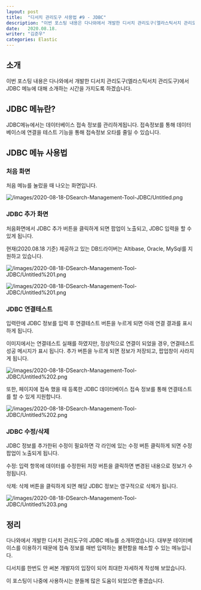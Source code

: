 ```yaml
---
layout: post
title:  "디서치 관리도구 사용법 #9 - JDBC"
description: "이번 포스팅 내용은 다나와에서 개발한 디서치 관리도구(엘라스틱서치 관리도구)에서 JDBC 메뉴에 대해 소개하는 시간을 가지도록 하겠습니다." 
date:   2020.08.18.
writer: "김준우"  
categories: Elastic 
---
```

## 소개

이번 포스팅 내용은 다나와에서 개발한 디서치 관리도구(엘라스틱서치 관리도구)에서 JDBC 메뉴에 대해 소개하는 시간을 가지도록 하겠습니다.

## JDBC 메뉴란?

JDBC메뉴에서는 데이터베이스 접속 정보를 관리하게됩니다.  접속정보를 통해 데이터베이스에 연결을 테스트 기능을 통해 접속정보 오타를 줄일 수 있습니다.

## JDBC 메뉴 사용법

### 처음 화면

처음 메뉴를 눌렀을 때 나오는 화면입니다.

![/images/2020-08-18-DSearch-Management-Tool-JDBC/Untitled.png](/images/2020-08-18-DSearch-Management-Tool-JDBC/Untitled.png)

### JDBC 추가 화면

처음화면에서 JDBC 추가 버튼을 클릭하게 되면 팝업이 노출되고, JDBC 입력을 할 수 있게 됩니다.

현재(2020.08.18 기준) 제공하고 있는 DB드라이버는 Altibase, Oracle, MySql를 지원하고 있습니다. 

![/images/2020-08-18-DSearch-Management-Tool-JDBC/Untitled%201.png](/images/2020-08-18-DSearch-Management-Tool-JDBC/Untitled%201.png)

![/images/2020-08-18-DSearch-Management-Tool-JDBC/Untitled%201.png](/images/2020-08-18-DSearch-Management-Tool-JDBC/Untitled%201-1.png)

### JDBC 연결테스트

입력란에 JDBC 정보를 입력 후 연결테스트 버튼을 누르게 되면 아래 연결 결과를 표시하게 됩니다.  

이미지에서는 연결테스트 실패를 하였지만, 정상적으로 연결이 되었을 경우, 연결테스트 성공 메시지가 표시 됩니다. 추가 버튼을 누르게 되면 정보가 저장되고, 팝업창이 사라지게 됩니다.

![/images/2020-08-18-DSearch-Management-Tool-JDBC/Untitled%202.png](/images/2020-08-18-DSearch-Management-Tool-JDBC/Untitled%202.png)

또한, 페이지에 접속 했을 때 등록한 JDBC 데이터베이스 접속 정보를 통해 연결테스트를 할 수 있게 지원합니다.

![/images/2020-08-18-DSearch-Management-Tool-JDBC/Untitled%202.png](/images/2020-08-18-DSearch-Management-Tool-JDBC/Untitled%202-1.png)

### JDBC 수정/삭제

JDBC 정보를 추가한뒤 수정이 필요하면 각 라인에 있는 수정 버튼 클릭하게 되면 수정 팝업이 노출되게 됩니다. 

수정: 입력 항목에 데이터를 수정한뒤 저장 버튼을 클릭하면 변경된 내용으로 정보가 수정됩니다.

삭제: 삭제 버튼을 클릭하게 되면 해당 JDBC 정보는 영구적으로 삭제가 됩니다.

![/images/2020-08-18-DSearch-Management-Tool-JDBC/Untitled%203.png](/images/2020-08-18-DSearch-Management-Tool-JDBC/Untitled%203.png)

## 정리

다나와에서 개발한 디서치 관리도구의 JDBC 메뉴를 소개하였습니다. 대부분 테이터베이스를 이용하기 때문에 접속 정보를 매번 입력하는 불편함을 해소할 수 있는 메뉴입니다. 

디서치를 한번도 안 써본 개발자의 입장이 되어 최대한 자세하게 작성해 보았습니다.

이 포스팅이 나중에 사용하시는 분들께 많은 도움이 되었으면 좋겠습니다.
